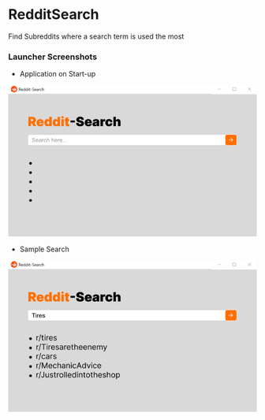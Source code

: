 # RedditSearch
Find Subreddits where a search term is used the most


### Launcher Screenshots

- Application on Start-up

![Application on start-up](RedditSearch_Before.png) <br />

- Sample Search

![Searched for Tires](RedditSearch_After.png) <br />
